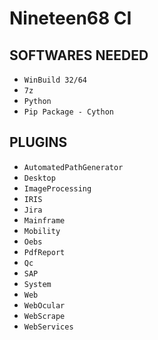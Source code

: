 # Nineteen68 CI

## SOFTWARES NEEDED
* `WinBuild 32/64`
* `7z`
* `Python`
* `Pip Package - Cython`

## PLUGINS 
* `AutomatedPathGenerator`
* `Desktop`
* `ImageProcessing`
* `IRIS`
* `Jira`
* `Mainframe`
* `Mobility`
* `Oebs`
* `PdfReport`
* `Qc`
* `SAP`
* `System`
* `Web`
* `WebOcular`
* `WebScrape`
* `WebServices`
